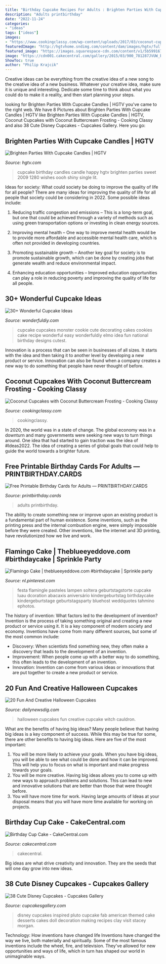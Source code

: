 ```yaml
---
title: "Birthday Cupcake Recipes For Adults : Brighten Parties With Cupcake Candles"
description: "Adults printbirthday"
date: "2022-11-24"
categories:
- "ideas"
tags: ["ideas"]
images:
- "https://www.cookingclassy.com/wp-content/uploads/2017/03/coconut-cupcakes-66.jpg"
featuredImage: "http://hgtvhome.sndimg.com/content/dam/images/hgtv/fullset/2010/8/11/0/TS-200425252-001_cupcake-with-candles_s3x4.jpg.rend.hgtvcom.1280.1707.suffix/1400948282229.jpeg"
featured_image: "https://images.squarespace-cdn.com/content/v1/5b599167cef372c8f893096d/1600355683072-MCKSUR3VZ1PP7LHTP9UM/sentimental-husband-printable-birthday-card.jpg"
image: "https://cdn001.cakecentral.com/gallery/2015/03/900_781287JVUW_birthday-cup-cake.jpg"
ShowToc: true
author: "Philip Krajcik"
---
```



Creative ideas can be everything from the creative idea of a new song to the creative idea of a new business. Whatever your creative idea, make sure it is unique and interesting. Dedicate some time to think about what you could do to make it a reality, and then start planning your steps.

	

		
looking for Brighten Parties With Cupcake Candles | HGTV you've came to the right web. We have 8 Pictures about Brighten Parties With Cupcake Candles | HGTV like Brighten Parties With Cupcake Candles | HGTV, Coconut Cupcakes with Coconut Buttercream Frosting - Cooking Classy and also 38 Cute Disney Cupcakes - Cupcakes Gallery. Here you go:
		
    
## Brighten Parties With Cupcake Candles | HGTV

<img loading=lazy src="http://hgtvhome.sndimg.com/content/dam/images/hgtv/fullset/2010/8/11/0/TS-200425252-001_cupcake-with-candles_s3x4.jpg.rend.hgtvcom.1280.1707.suffix/1400948282229.jpeg" onerror="this.onerror=null;this.src='https://tse1.mm.bing.net/th?id=OIP.GJiz57AYES4RcpOANDn7pwHaJ4&amp;pid=15.1';" alt="Brighten Parties With Cupcake Candles | HGTV">

_Source: hgtv.com_

>cupcake birthday candles candle happy hgtv brighten parties sweet 2009 1280 wishes oooh shiny single lit. 

	

Ideas for society: What could society be doing to improve the quality of life for all people?
There are many ideas for improving the quality of life for all people that society could be considering in 2022. Some possible ideas include: 
1. Reducing traffic congestion and emissions – This is a long-term goal, but one that could be achieved through a variety of methods such as using green transportation options or investing in clean energy sources. 

2. Improving mental health – One way to improve mental health would be to provide more affordable and accessible mental health care, which is often not provided in developing countries. 

3. Promoting sustainable growth – Another key goal for society is to promote sustainable growth, which can be done by creating jobs that generate wealth and reduce environmental impact. 

4. Enhancing education opportunities – Improved education opportunities can play a role in reducing poverty and improving the quality of life for all people. 


    
## 30+ Wonderful Cupcake Ideas

<img loading=lazy src="http://cdn.wonderfuldiy.com/wp-content/uploads/2014/10/cupcake-idea-17.jpg" onerror="this.onerror=null;this.src='https://tse4.mm.bing.net/th?id=OIP.36xV0xGq6SsBWIgt8LJ_pgHaLJ&amp;pid=15.1';" alt="30+ Wonderful Cupcake Ideas">

_Source: wonderfuldiy.com_

>cupcake cupcakes monster cookie cute decorating cakes cookies cake recipe wonderful easy wonderfuldiy elmo idea fun national birthday designs cutest. 

	

Innovation is a process that can be seen in businesses of all sizes. It starts with the idea and then taking it to another level by developing a new product or service. Innovation can also be found when a company creates a new way to do something that people have never thought of before.

    
## Coconut Cupcakes With Coconut Buttercream Frosting - Cooking Classy

<img loading=lazy src="https://www.cookingclassy.com/wp-content/uploads/2017/03/coconut-cupcakes-66.jpg" onerror="this.onerror=null;this.src='https://tse2.mm.bing.net/th?id=OIP.cdXv-6G3CzBbQd1lqibDbQHaLH&amp;pid=15.1';" alt="Coconut Cupcakes with Coconut Buttercream Frosting - Cooking Classy">

_Source: cookingclassy.com_

>cookingclassy. 

	

In 2020, the world was in a state of change. The global economy was in a downturn and many governments were seeking new ways to turn things around. One idea that had started to gain traction was the idea of #Ideas2022. The idea of creating a series of global goals that could help to guide the world towards a brighter future.

    
## Free Printable Birthday Cards For Adults — PRINTBIRTHDAY.CARDS

<img loading=lazy src="https://images.squarespace-cdn.com/content/v1/5b599167cef372c8f893096d/1600355683072-MCKSUR3VZ1PP7LHTP9UM/sentimental-husband-printable-birthday-card.jpg" onerror="this.onerror=null;this.src='https://tse4.mm.bing.net/th?id=OIP.r39wjqD2JfpBhTX9ndLjjAHaKu&amp;pid=15.1';" alt="Free Printable Birthday Cards for Adults — PRINTBIRTHDAY.CARDS">

_Source: printbirthday.cards_

>adults printbirthday. 

	

The ability to create something new or improve upon an existing product is a fundamental part of human existence. Some inventions, such as the printing press and the internal combustion engine, were simply impossible before they were created. Other inventions, like the internet and 3D printing, have revolutionized how we live and work.

    
## Flamingo Cake | Theblueeyeddove.com #birthdaycake | Sprinkle Party

<img loading=lazy src="https://i.pinimg.com/736x/f6/bd/d8/f6bdd823ecbff9849213767523f43a3d.jpg" onerror="this.onerror=null;this.src='https://tse3.mm.bing.net/th?id=OIP.aJr0g14bIBUZQqY-0ztb3wHaLI&amp;pid=15.1';" alt="Flamingo Cake | theblueeyeddove.com #birthdaycake | Sprinkle party">

_Source: nl.pinterest.com_

>festa flamingle pasteles lampen soltera geburtstagstorte cupcake luau dcoration abacaxis aniversário kindergeburtstag birthdaycake kindergeburtstage geburtstagsparty bluehost weddquotes tahmino ephotos. 

	

The history of invention: What factors led to the development of invention?
Invention is the process of taking something original and creating a new product or service using it. It is a key component of modern society and economy. Inventions have come from many different sources, but some of the most common include: 
- Discovery: When scientists find something new, they often make a discovery that leads to the development of an invention. 
- Improvement: When people come up with a better way to do something, this often leads to the development of an invention. 
- Innovation: Invention can come from various ideas or innovations that are put together to create a new product or service.

    
## 20 Fun And Creative Halloween Cupcakes

<img loading=lazy src="http://dailynewsdig.com/wp-content/uploads/2014/10/20-Fun-And-Creative-Halloween-Cupcakes-15.jpg" onerror="this.onerror=null;this.src='https://tse4.mm.bing.net/th?id=OIP.lKjLotdYrYrmg5mbYztC-AHaLH&amp;pid=15.1';" alt="20 Fun And Creative Halloween Cupcakes">

_Source: dailynewsdig.com_

>halloween cupcakes fun creative cupcake witch cauldron. 

	

What are the benefits of having big ideas?
Many people believe that having big ideas is a key component of success. While this may be true for some, there are other benefits to having big ideas. Here are five of the most important: 
1. You will be more likely to achieve your goals. When you have big ideas, you will be able to see what could be done and how it can be improved. This will help you to focus on what is important and make progress towards your goals. 
2. You will be more creative. Having big ideas allows you to come up with new ways to approach problems and solutions. This can lead to new and innovative solutions that are better than those that were thought before. 
3. You will have more time for work. Having large amounts of Ideas at your disposal means that you will have more time available for working on projects.

    
## Birthday Cup Cake - CakeCentral.com

<img loading=lazy src="https://cdn001.cakecentral.com/gallery/2015/03/900_781287JVUW_birthday-cup-cake.jpg" onerror="this.onerror=null;this.src='https://tse3.mm.bing.net/th?id=OIP.Tm-3VcCLXdjXYMgeyWdGDQHaLH&amp;pid=15.1';" alt="Birthday Cup Cake - CakeCentral.com">

_Source: cakecentral.com_

>cakecentral. 

	

Big ideas are what drive creativity and innovation. They are the seeds that will one day grow into new ideas.

    
## 38 Cute Disney Cupcakes - Cupcakes Gallery

<img loading=lazy src="https://www.cupcakesgallery.com/wp-content/uploads/2015/10/Disney-Inspired-Cupcakes.jpg" onerror="this.onerror=null;this.src='https://tse1.mm.bing.net/th?id=OIP.ISi6AepBtGmuZn_eGbDiMgHaG8&amp;pid=15.1';" alt="38 Cute Disney Cupcakes - Cupcakes Gallery">

_Source: cupcakesgallery.com_

>disney cupcakes inspired pluto cupcake fab american themed cake desserts cakes doll decoration making recipes clay visit stacey morgan. 

	

Technology: How inventions have changed life
Inventions have changed the way we live, both materially and spiritually. Some of the most famous inventions include the wheel, fire, and television. They've allowed for new opportunities and ways of life, which in turn has shaped our world in unimaginable ways.

